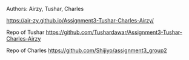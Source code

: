 Authors:
Airzy,
Tushar,
Charles

https://air-zy.github.io/Assignment3-Tushar-Charles-Airzy/

Repo of Tushar
https://github.com/Tushardawar/Assignment3-Tushar-Charles-Airzy

Repo of Charles
https://github.com/Shijiyo/assignment3_group2
